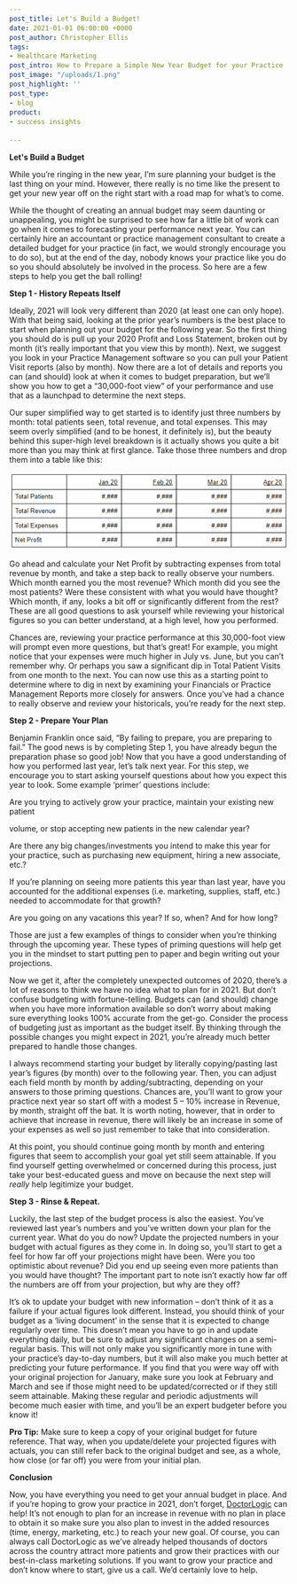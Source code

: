 ```yaml
---
post_title: Let's Build a Budget!
date: 2021-01-01 06:00:00 +0000
post_author: Christopher Ellis
tags:
- Healthcare Marketing
post_intro: How to Prepare a Simple New Year Budget for your Practice
post_image: "/uploads/1.png"
post_highlight: ''
post_type:
- blog
product:
- success insights

---
```

**Let's Build a Budget**

While you’re ringing in the new year, I’m sure planning your budget is the last thing on your mind. However, there really is no time like the present to get your new year off on the right start with a road map for what’s to come. 

While the thought of creating an annual budget may seem daunting or unappealing, you might be surprised to see how far a little bit of work can go when it comes to forecasting your performance next year. You can certainly hire an accountant or practice management consultant to create a detailed budget for your practice (in fact, we would strongly encourage you to do so), but at the end of the day, nobody knows your practice like you do so you should absolutely be involved in the process. So here are a few steps to help you get the ball rolling!

**Step 1 - History Repeats Itself**

Ideally, 2021 will look very different than 2020 (at least one can only hope). With that being said, looking at the prior year’s numbers is the best place to start when planning out your budget for the following year. So the first thing you should do is pull up your 2020 Profit and Loss Statement, broken out by month (it’s really important that you view this by month). Next, we suggest you look in your Practice Management software so you can pull your Patient Visit reports (also by month). Now there are a lot of details and reports you can (and should) look at when it comes to budget preparation, but we’ll show you how to get a “30,000-foot view” of your performance and use that as a launchpad to determine the next steps. 

Our super simplified way to get started is to identify just three numbers by month: total patients seen, total revenue, and total expenses. This may seem overly simplified (and to be honest, it definitely is), but the beauty behind this super-high level breakdown is it actually shows you quite a bit more than you may think at first glance. Take those three numbers and drop them into a table like this:

![](/uploads/budget-table-example.PNG)

Go ahead and calculate your Net Profit by subtracting expenses from total revenue by month, and take a step back to really observe your numbers. Which month earned you the most revenue? Which month did you see the most patients? Were these consistent with what you would have thought? Which month, if any, looks a bit off or significantly different from the rest? These are all good questions to ask yourself while reviewing your historical figures so you can better understand, at a high level, how you performed. 

Chances are, reviewing your practice performance at this 30,000-foot view will prompt even more questions, but that’s great! For example, you might notice that your expenses were much higher in July vs. June, but you can’t remember why. Or perhaps you saw a significant dip in Total Patient Visits from one month to the next. You can now use this as a starting point to determine where to dig in next by examining your Financials or Practice Management Reports more closely for answers. Once you’ve had a chance to really observe and review your historicals, you’re ready for the next step.

**Step 2 - Prepare Your Plan**

Benjamin Franklin once said, “By failing to prepare, you are preparing to fail.” The good news is by completing Step 1, you have already begun the preparation phase so good job! Now that you have a good understanding of how you performed last year, let’s talk next year. For this step, we encourage you to start asking yourself questions about how you expect this year to look. Some example ‘primer’ questions include:

Are you trying to actively grow your practice, maintain your existing new patient 

volume, or stop accepting new patients in the new calendar year?

Are there any big changes/investments you intend to make this year for your practice, such as purchasing new equipment, hiring a new associate, etc.?

If you’re planning on seeing more patients this year than last year, have you accounted for the additional expenses (i.e. marketing, supplies, staff, etc.) needed to accommodate for that growth?

Are you going on any vacations this year? If so, when? And for how long?

Those are just a few examples of things to consider when you’re thinking through the upcoming year. These types of priming questions will help get you in the mindset to start putting pen to paper and begin writing out your projections.

Now we get it, after the completely unexpected outcomes of 2020, there’s a lot of reasons to think we have no idea what to plan for in 2021. But don’t confuse budgeting with fortune-telling. Budgets can (and should) change when you have more information available so don’t worry about making sure everything looks 100% accurate from the get-go. Consider the process of budgeting just as important as the budget itself. By thinking through the possible changes you might expect in 2021, you’re already much better prepared to handle those changes.

I always recommend starting your budget by literally copying/pasting last year’s figures (by month) over to the following year. Then, you can adjust each field month by month by adding/subtracting, depending on your answers to those priming questions. Chances are, you’ll want to grow your practice next year so start off with a modest 5 – 10% increase in Revenue, by month, straight off the bat. It is worth noting, however, that in order to achieve that increase in revenue, there will likely be an increase in some of your expenses as well so just remember to take that into consideration.

At this point, you should continue going month by month and entering figures that seem to accomplish your goal yet still seem attainable. If you find yourself getting overwhelmed or concerned during this process, just take your best-educated guess and move on because the next step will _really_ help legitimize your budget.

**Step 3 - Rinse & Repeat.**

Luckily, the last step of the budget process is also the easiest. You’ve reviewed last year’s numbers and you’ve written down your plan for the current year. What do you do now? Update the projected numbers in your budget with actual figures as they come in. In doing so, you’ll start to get a feel for how far off your projections might have been. Were you too optimistic about revenue? Did you end up seeing even more patients than you would have thought? The important part to note isn’t exactly how far off the numbers are off from your projection, but why are they off?

It’s ok to update your budget with new information – don’t think of it as a failure if your actual figures look different. Instead, you should think of your budget as a ‘living document’ in the sense that it is expected to change regularly over time. This doesn’t mean you have to go in and update everything daily, but be sure to adjust any significant changes on a semi-regular basis. This will not only make you significantly more in tune with your practice’s day-to-day numbers, but it will also make you much better at predicting your future performance. If you find that you were way off with your original projection for January, make sure you look at February and March and see if those might need to be updated/corrected or if they still seem attainable. Making these regular and periodic adjustments will become much easier with time, and you’ll be an expert budgeter before you know it!

**Pro Tip:** Make sure to keep a copy of your original budget for future reference. That way, when you update/delete your projected figures with actuals, you can still refer back to the original budget and see, as a whole, how close (or far off) you were from your initial plan.

**Conclusion**

Now, you have everything you need to get your annual budget in place. And if you’re hoping to grow your practice in 2021, don’t forget, [DoctorLogic](https://doctorlogic.com/) can help! It’s not enough to plan for an increase in revenue with no plan in place to obtain it so make sure you also plan to invest in the added resources (time, energy, marketing, etc.) to reach your new goal. Of course, you can always call DoctorLogic as we’ve already helped thousands of doctors across the country attract more patients and grow their practices with our best-in-class marketing solutions. If you want to grow your practice and don’t know where to start, give us a call. We’d certainly love to help.
